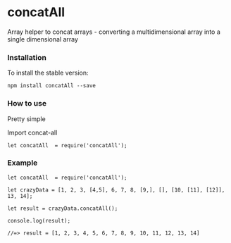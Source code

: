 # concatAll
Array helper to concat arrays - converting a multidimensional array into a single dimensional array

### Installation
To install the stable version:
```
npm install concatAll --save
```

### How to use
Pretty simple

Import concat-all

```
let concatAll  = require('concatAll');
```

### Example
```
let concatAll  = require('concatAll');

let crazyData = [1, 2, 3, [4,5], 6, 7, 8, [9,], [], [10, [11], [12]], 13, 14];

let result = crazyData.concatAll();

console.log(result);

//=> result = [1, 2, 3, 4, 5, 6, 7, 8, 9, 10, 11, 12, 13, 14]

```
